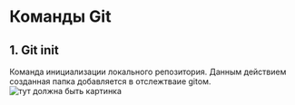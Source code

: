 # Команды Git #
## 1. Git init ##
Команда инициализации локального репозитория. Данным действием созданная папка добавляется в отслежтваие gitом. 
![тут должна быть картинка](gitinit.png)